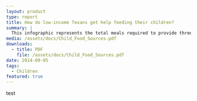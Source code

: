 ```yaml
---
layout: product
type: report
title: How do low-income Texans get help feeding their children?
summary: |
  This infographic represents the total meals required to provide three meals per day, year‐round to every child living in a low‐income Texas household.
media: /assets/docs/Child_Food_Sources.pdf
downloads: 
  - title: PDF
    file: /assets/docs/Child_Food_Sources.pdf
date: 2014-09-05
tags: 
  - Children
featured: true
---
```


test
